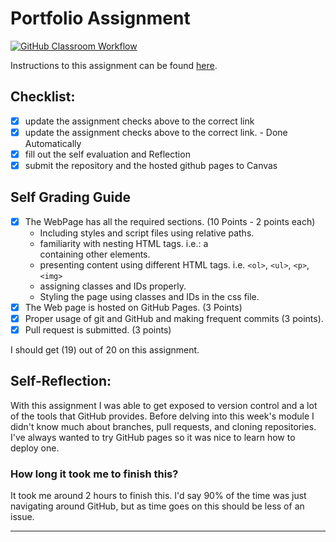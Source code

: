 # Portfolio Assignment

[![GitHub Classroom Workflow](https://s///github.com/it3049c-fall22-henderson/online-portfolio-KennethOtero/actions/workflows/classroom.yml/badge.svg)](https://s///github.com/it3049c-fall22-henderson/online-portfolio-KennethOtero/actions/workflows/classroom.yml)

Instructions to this assignment can be found [here](https://it3049c.github.io/Material/Assignments/1.Online_Portfolio/).

## Checklist:

- [x] update the assignment checks above to the correct link
- [x] update the assignment checks above to the correct link. - Done Automatically
- [x] fill out the self evaluation and Reflection
- [x] submit the repository and the hosted github pages to Canvas

## Self Grading Guide

<!--- put an x in each of the completed sections below .. e.g. [x] Task 1 --->

- [x] The WebPage has all the required sections. (10 Points - 2 points each)
  - Including styles and script files using relative paths.
  - familiarity with nesting HTML tags. i.e.: a <div> containing other elements.
  - presenting content using different HTML tags. i.e. `<ol>`, `<ul>`, `<p>`, `<img>`
  - assigning classes and IDs properly.
  - Styling the page using classes and IDs in the css file.
- [x] The Web page is hosted on GitHub Pages. (3 Points)
- [x] Proper usage of git and GitHub and making frequent commits (3 points).
- [x] Pull request is submitted. (3 points)

<!--- Update the following line with your grade --->

I should get (19) out of 20 on this assignment.

## Self-Reflection:

With this assignment I was able to get exposed to version control and a lot of the tools that GitHub provides. Before delving into this week's module I didn't know much about branches, pull requests, and cloning repositories. I've always wanted to try GitHub pages so it was nice to learn how to deploy one.

### How long it took me to finish this?

It took me around 2 hours to finish this. I'd say 90% of the time was just navigating around GitHub, but as time goes on this should be less of an issue.

---
